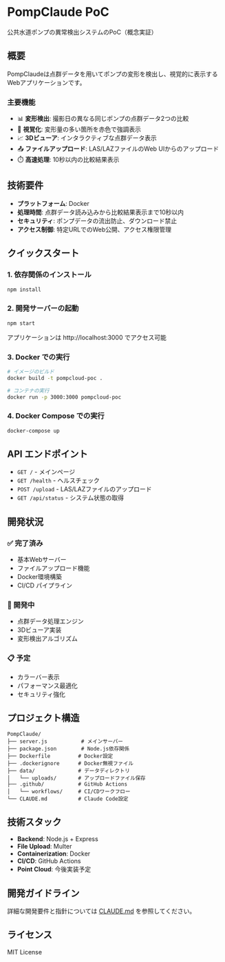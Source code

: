 # PompClaude PoC

公共水道ポンプの異常検出システムのPoC（概念実証）

## 概要

PompClaudeは点群データを用いてポンプの変形を検出し、視覚的に表示するWebアプリケーションです。

### 主要機能

- 📊 **変形検出**: 撮影日の異なる同じポンプの点群データ2つの比較
- 🎨 **視覚化**: 変形量の多い箇所を赤色で強調表示
- 📈 **3Dビューア**: インタラクティブな点群データ表示
- 📤 **ファイルアップロード**: LAS/LAZファイルのWeb UIからのアップロード
- ⏱️ **高速処理**: 10秒以内の比較結果表示

## 技術要件

- **プラットフォーム**: Docker
- **処理時間**: 点群データ読み込みから比較結果表示まで10秒以内
- **セキュリティ**: ポンプデータの流出防止、ダウンロード禁止
- **アクセス制御**: 特定URLでのWeb公開、アクセス権限管理

## クイックスタート

### 1. 依存関係のインストール

```bash
npm install
```

### 2. 開発サーバーの起動

```bash
npm start
```

アプリケーションは http://localhost:3000 でアクセス可能

### 3. Docker での実行

```bash
# イメージのビルド
docker build -t pompcloud-poc .

# コンテナの実行
docker run -p 3000:3000 pompcloud-poc
```

### 4. Docker Compose での実行

```bash
docker-compose up
```

## API エンドポイント

- `GET /` - メインページ
- `GET /health` - ヘルスチェック
- `POST /upload` - LAS/LAZファイルのアップロード
- `GET /api/status` - システム状態の取得

## 開発状況

### ✅ 完了済み
- 基本Webサーバー
- ファイルアップロード機能
- Docker環境構築
- CI/CD パイプライン

### 🚧 開発中
- 点群データ処理エンジン
- 3Dビューア実装
- 変形検出アルゴリズム

### 📋 予定
- カラーバー表示
- パフォーマンス最適化
- セキュリティ強化

## プロジェクト構造

```
PompClaude/
├── server.js           # メインサーバー
├── package.json        # Node.js依存関係
├── Dockerfile         # Docker設定
├── .dockerignore      # Docker無視ファイル
├── data/              # データディレクトリ
│   └── uploads/       # アップロードファイル保存
├── .github/           # GitHub Actions
│   └── workflows/     # CI/CDワークフロー
└── CLAUDE.md          # Claude Code設定
```

## 技術スタック

- **Backend**: Node.js + Express
- **File Upload**: Multer
- **Containerization**: Docker
- **CI/CD**: GitHub Actions
- **Point Cloud**: 今後実装予定

## 開発ガイドライン

詳細な開発要件と指針については [CLAUDE.md](./CLAUDE.md) を参照してください。

## ライセンス

MIT License